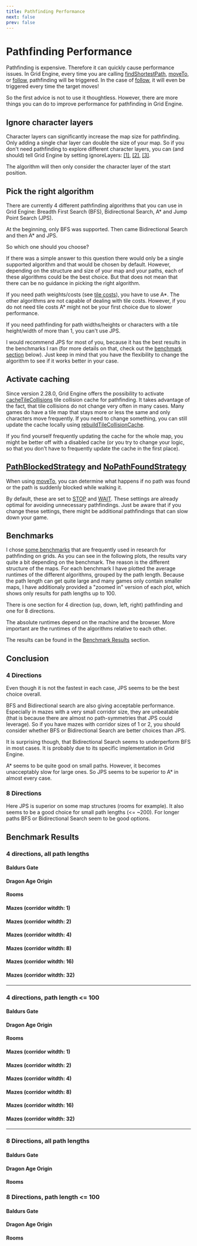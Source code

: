 ```yaml
---
title: Pathfinding Performance
next: false
prev: false
---
```


<script setup>
import { data } from '../../csv.data.js'
import Plot from '../../components/Plot.vue'

function plotData(name) {
  return data.find(d => d.name == name).content;
}

const bg512PlotData  = plotData('bg512-avg-4-dir');
const daoPlotData  = plotData('dao-avg-4-dir');
const roomsPlotData  = plotData('rooms-avg-4-dir');
const maze1PlotData  = plotData('maze-avg-4-1');
const maze2PlotData  = plotData('maze-avg-4-2');
const maze4PlotData  = plotData('maze-avg-4-4');
const maze8PlotData  = plotData('maze-avg-4-8');
const maze16PlotData  = plotData('maze-avg-4-16');
const maze32PlotData  = plotData('maze-avg-4-32');
const roomsPlotData8Dir  = plotData('rooms-avg-8-dir');
const daoPlotData8Dir  = plotData('dao-avg-8-dir');
const bg512PlotData8Dir  = plotData('bg512-avg-8-dir');

</script>

# Pathfinding Performance

Pathfinding is expensive. Therefore it can quickly cause performance issues. In Grid Engine, every time you are calling
[findShortestPath][find-shortest-path],
[moveTo][move-to], or
[follow][follow], pathfinding will be triggered. In the case of [follow][follow], it will even be triggered every time the target moves!

So the first advice is not to use it thoughtless. However, there are more things you can do to improve performance for pathfinding in Grid Engine.

## Ignore character layers

Character layers can significantly increase the map size for pathfinding. Only adding a single char layer can double the size of your map. So if you don't need pathfinding to explore different character layers, you can (and should) tell Grid Engine by setting ignoreLayers: [[1]][ignore-layers], [[2]][move-to-ignore-layers], [[3]][follow-ignore-layers].

The algorithm will then only consider the character layer of the start position.

## Pick the right algorithm

There are currently 4 different pathfinding algorithms that you can use in Grid Engine: Breadth First Search (BFS), Bidirectional Search, A\* and Jump Point Search (JPS).

At the beginning, only BFS was supported. Then came Bidirectional Search and then A\* and JPS.

So which one should you choose?

If there was a simple answer to this question there would only be a single supported algorithm and that would be chosen by default. However, depending on the structure and size of your map and your paths, each of these algorithms could be the best choice. But that does not mean that there can be no guidance in picking the right algorithm.

If you need path weights/costs (see [tile costs](../../p/tile-properties/#pathfinding-costs)), you have to use A\*. The other algorithms are not capable of dealing with tile costs. However, if you do not need tile costs A\* might not be your first choice due to slower performance.

If you need pathfinding for path widths/heights or characters with a tile height/width of more than 1, you can't use JPS.

I would recommend JPS for most of you, because it has the best results in the benchmarks I ran (for more details on that, check out the [benchmark section](#benchmarks) below). Just keep in mind that you have the flexibility to change the algorithm to see if it works better in your case.

## Activate caching

Since version 2.28.0, Grid Engine offers the possibility to activate [cacheTileCollisions][cache-tile-collisions] tile collision cache for pathfinding. It takes advantage of the fact, that tile collisions do not change very often in many cases. Many games do have a tile map that stays more or less the same and only characters move frequently. If you need to change something, you can still update the cache locally using [rebuildTileCollisionCache][rebuild-tile-collision-cache].

If you find yourself frequently updating the cache for the whole map, you might be better off with a disabled cache (or you try to change your logic, so that you don't have to frequently update the cache in the first place).

## [PathBlockedStrategy][path-blocked-strategy] and [NoPathFoundStrategy][no-path-found-strategy]

When using [moveTo][move-to], you can determine what happens if no path was found or the path is suddenly blocked while walking it.

By default, these are set to [STOP][stop] and [WAIT][wait]. These settings are already optimal for avoiding unnecessary pathfindings. Just be aware that if you change these settings, there might be additional pathfindings that can slow down your game.

## Benchmarks

I chose [some benchmarks](https://movingai.com/benchmarks/grids.html) that are frequently used in research for pathfinding on grids. As you can see in the following plots, the results vary quite a bit depending on the benchmark. The reason is the different structure of the maps. For each benchmark I have plotted the average runtimes of the different algorithms, grouped by the path length. Because the path length can get quite large and many games only contain smaller maps, I have additionaly provided a "zoomed in" version of each plot, which shows only results for path lengths up to 100.

There is one section for 4 direction (up, down, left, right) pathfinding and one for 8 directions.

The absolute runtimes depend on the machine and the browser. More important are the runtimes of the algorithms relative to each other.

The results can be found in the [Benchmark Results](#benchmark-results) section.

## Conclusion

### 4 Directions

Even though it is not the fastest in each case, JPS seems to be the best choice overall.

BFS and Bidirectional search are also giving acceptable performance. Especially in mazes with a very small corridor size, they are unbeatable (that is because there are almost no path-symmetries that JPS could leverage). So if you have mazes with corridor sizes of 1 or 2, you should consider whether BFS or Bidirectional Search are better choices than JPS.

It is surprising though, that Bidirectional Search seems to underperform BFS in most cases. It is probably due to its specific implementation in Grid Engine.

A\* seems to be quite good on small paths. However, it becomes unacceptably slow for large ones. So JPS seems to be superior to A\* in almost every case.

### 8 Directions

Here JPS is superior on some map structures (rooms for example). It also seems to be a good choice for small path lengths (<= ~200). For longer paths BFS or Bidirectional Search seem to be good options.

## Benchmark Results

### 4 directions, all path lengths

#### Baldurs Gate

<Plot :rawPlotData="bg512PlotData" />

#### Dragon Age Origin

<Plot :rawPlotData="daoPlotData" />

#### Rooms

<Plot :rawPlotData="roomsPlotData" />

#### Mazes (corridor witdth: 1)

<Plot :rawPlotData="maze1PlotData" />

#### Mazes (corridor witdth: 2)

<Plot :rawPlotData="maze2PlotData" />

#### Mazes (corridor witdth: 4)

<Plot :rawPlotData="maze4PlotData" />

#### Mazes (corridor witdth: 8)

<Plot :rawPlotData="maze8PlotData" />

#### Mazes (corridor witdth: 16)

<Plot :rawPlotData="maze16PlotData" />

#### Mazes (corridor witdth: 32)

<Plot :rawPlotData="maze32PlotData" />

---

### 4 directions, path length <= 100

#### Baldurs Gate

<Plot :rawPlotData="bg512PlotData.slice(0,6)" />

#### Dragon Age Origin

<Plot :rawPlotData="roomsPlotData.slice(0,6)" />

#### Rooms

<Plot :rawPlotData="daoPlotData.slice(0,6)" />

#### Mazes (corridor witdth: 1)

<Plot :rawPlotData="maze1PlotData.slice(0,6)" />

#### Mazes (corridor witdth: 2)

<Plot :rawPlotData="maze2PlotData.slice(0,6)" />

#### Mazes (corridor witdth: 4)

<Plot :rawPlotData="maze4PlotData.slice(0,6)" />

#### Mazes (corridor witdth: 8)

<Plot :rawPlotData="maze8PlotData.slice(0,6)" />

#### Mazes (corridor witdth: 16)

<Plot :rawPlotData="maze16PlotData.slice(0,6)" />

#### Mazes (corridor witdth: 32)

<Plot :rawPlotData="maze32PlotData.slice(0,6)" />

---

### 8 Directions, all path lengths

#### Baldurs Gate

<Plot :rawPlotData="bg512PlotData8Dir" />

#### Dragon Age Origin

<Plot :rawPlotData="daoPlotData8Dir" />

#### Rooms

<Plot :rawPlotData="roomsPlotData8Dir" />

### 8 Directions, path length <= 100

#### Baldurs Gate

<Plot :rawPlotData="bg512PlotData8Dir.slice(0,6)" />

#### Dragon Age Origin

<Plot :rawPlotData="daoPlotData8Dir.slice(0,6)" />

#### Rooms

<Plot :rawPlotData="roomsPlotData8Dir.slice(0,6)" />

[find-shortest-path]: https://annoraaq.github.io/grid-engine/api/interfaces/IGridEngine.html#findShortestPath
[move-to]: https://annoraaq.github.io/grid-engine/api/interfaces/IGridEngine.html#moveTo
[follow]: https://annoraaq.github.io/grid-engine/api/interfaces/IGridEngine.html#follow
[cache-tile-collisions]: https://annoraaq.github.io/grid-engine/api/interfaces/GridEngineConfigHeadless.html#cacheTileCollisions
[rebuild-tile-collision-cache]: https://annoraaq.github.io/grid-engine/api/classes/GridEngineHeadless.html#rebuildTileCollisionCache
[stop]: https://annoraaq.github.io/grid-engine/api/enums/NoPathFoundStrategy.html#STOP
[wait]: https://annoraaq.github.io/grid-engine/api/enums/PathBlockedStrategy.html#WAIT
[path-blocked-strategy]: https://annoraaq.github.io/grid-engine/api/enums/PathBlockedStrategy.html
[no-path-found-strategy]: https://annoraaq.github.io/grid-engine/api/enums/NoPathFoundStrategy.html
[ignore-layers]: https://annoraaq.github.io/grid-engine/api/interfaces/PathfindingOptions.html#ignoreLayers
[move-to-ignore-layers]: https://annoraaq.github.io/grid-engine/api/interfaces/MoveToConfig.html#ignoreLayers
[follow-ignore-layers]: https://annoraaq.github.io/grid-engine/api/interfaces/FollowOptions.html#ignoreLayers
